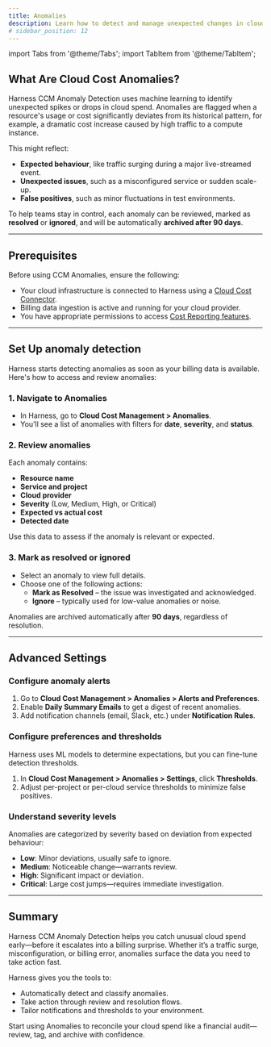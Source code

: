 ```yaml
---
title: Anomalies
description: Learn how to detect and manage unexpected changes in cloud spend using Harness CCM Anomaly Detection.
# sidebar_position: 12
---
```


import Tabs from '@theme/Tabs';
import TabItem from '@theme/TabItem';

## What Are Cloud Cost Anomalies?
Harness CCM Anomaly Detection uses machine learning to identify unexpected spikes or drops in cloud spend. Anomalies are flagged when a resource's usage or cost significantly deviates from its historical pattern, for example, a dramatic cost increase caused by high traffic to a compute instance.

This might reflect:
- **Expected behaviour**, like traffic surging during a major live-streamed event.
- **Unexpected issues**, such as a misconfigured service or sudden scale-up.
- **False positives**, such as minor fluctuations in test environments.

To help teams stay in control, each anomaly can be reviewed, marked as **resolved** or **ignored**, and will be automatically **archived after 90 days**.

---

## Prerequisites
Before using CCM Anomalies, ensure the following:

- Your cloud infrastructure is connected to Harness using a [Cloud Cost Connector](/docs/cloud-cost-management/get-started/).
- Billing data ingestion is active and running for your cloud provider.
- You have appropriate permissions to access [Cost Reporting features](/docs/cloud-cost-management/use-ccm-cost-reporting/).

---

## Set Up anomaly detection
Harness starts detecting anomalies as soon as your billing data is available. Here's how to access and review anomalies:
<Tabs>
<TabItem value="Interactive Guide" label="Interactive Guide">
<DocVideo src="https://app.tango.us/app/embed/492131d4-a5ea-45e2-bf96-654db9ddf2f1?skipCover=false&defaultListView=false&skipBranding=false&makeViewOnly=true&hideAuthorAndDetails=true" title="Anomaly Detection in Harness CCM" />
</TabItem>
<TabItem value="Step-by-Step" label="Step-by-Step">
### 1. Navigate to Anomalies
- In Harness, go to **Cloud Cost Management > Anomalies**.
- You’ll see a list of anomalies with filters for **date**, **severity**, and **status**.

### 2. Review anomalies
Each anomaly contains:
- **Resource name**
- **Service and project**
- **Cloud provider**
- **Severity** (Low, Medium, High, or Critical)
- **Expected vs actual cost**
- **Detected date**

Use this data to assess if the anomaly is relevant or expected.

### 3. Mark as resolved or ignored
- Select an anomaly to view full details.
- Choose one of the following actions:
  - **Mark as Resolved** – the issue was investigated and acknowledged.
  - **Ignore** – typically used for low-value anomalies or noise.
  
Anomalies are archived automatically after **90 days**, regardless of resolution.
</TabItem>
</Tabs>

---

## Advanced Settings
<Tabs groupId="anomaly-settings">
<TabItem value="alerts" label="Alerts">

### Configure anomaly alerts
1. Go to **Cloud Cost Management > Anomalies > Alerts and Preferences**.
2. Enable **Daily Summary Emails** to get a digest of recent anomalies.
3. Add notification channels (email, Slack, etc.) under **Notification Rules**.

<DocVideo src="https://app.tango.us/app/embed/3536272f-5e99-4280-a983-81f710de4199?skipCover=false&defaultListView=false&skipBranding=false&makeViewOnly=true&hideAuthorAndDetails=true" title="Anomaly Alerts in Harness CCM" />

</TabItem>
<TabItem value="preferences" label="Preferences">

### Configure preferences and thresholds
Harness uses ML models to determine expectations, but you can fine-tune detection thresholds.

1. In **Cloud Cost Management > Anomalies > Settings**, click **Thresholds**.
2. Adjust per-project or per-cloud service thresholds to minimize false positives.

<DocVideo src="https://app.tango.us/app/embed/1ccb1269-f454-40cc-876e-cb4ab0301896?skipCover=false&defaultListView=false&skipBranding=false&makeViewOnly=true&hideAuthorAndDetails=true" title="Anomaly Preferences in Harness CCM" />

</TabItem>
<TabItem value="severity" label="Severity Levels">

### Understand severity levels
Anomalies are categorized by severity based on deviation from expected behaviour:
- **Low**: Minor deviations, usually safe to ignore.
- **Medium**: Noticeable change—warrants review.
- **High**: Significant impact or deviation.
- **Critical**: Large cost jumps—requires immediate investigation.
</TabItem>
</Tabs>

---

## Summary
Harness CCM Anomaly Detection helps you catch unusual cloud spend early—before it escalates into a billing surprise. Whether it’s a traffic surge, misconfiguration, or billing error, anomalies surface the data you need to take action fast.

Harness gives you the tools to:
- Automatically detect and classify anomalies.
- Take action through review and resolution flows.
- Tailor notifications and thresholds to your environment.

Start using Anomalies to reconcile your cloud spend like a financial audit—review, tag, and archive with confidence.